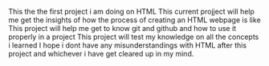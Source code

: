 This the the first project i am doing on HTML 
This current projject will help me get the insights of how the process of creating an HTML webpage is like
This project will help me get to know git and github and how to use it properly in a project
This project will test my knowledge on all the concepts i learned 
I hope i dont have any misunderstandings with HTML after this project and whichever i have get cleared up in my mind.